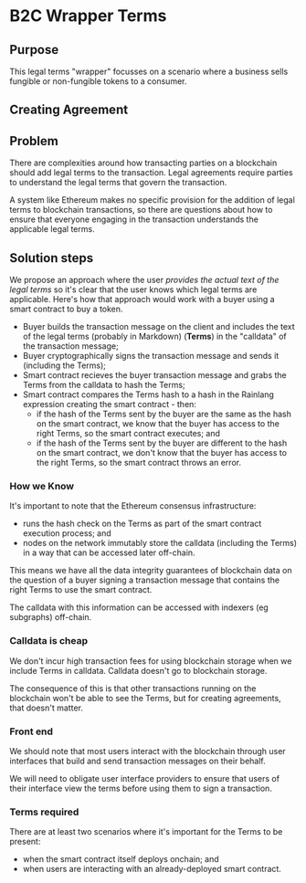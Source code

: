 # B2C Wrapper Terms

## Purpose

This legal terms "wrapper" focusses on a scenario where a business sells fungible or non-fungible tokens to a consumer.

## Creating Agreement

## Problem

There are complexities around how transacting parties on a blockchain should add legal terms to the transaction.  Legal agreements require parties to understand the legal terms that govern the transaction.

A system like Ethereum makes no specific provision for the addition of legal terms to blockchain transactions, so there are questions about how to ensure that everyone engaging in the transaction understands the applicable legal terms.

## Solution steps

We propose an approach where the user _provides the actual text of the legal terms_ so it's clear that the user knows which legal terms are applicable.  Here's how that approach would work with a buyer using a smart contract to buy a token.

- Buyer builds the transaction message on the client and includes the text of the legal terms (probably in Markdown) (**Terms**) in the "calldata" of the transaction message;
- Buyer cryptographically signs the transaction message and sends it (including the Terms);
- Smart contract recieves the buyer transaction message and grabs the Terms from the calldata to hash the Terms;
- Smart contract compares the Terms hash to a hash in the Rainlang expression creating the smart contract - then:
  - if the hash of the Terms sent by the buyer are the same as the hash on the smart contract, we know that the buyer has access to the right Terms, so the smart contract executes; and
  - if the hash of the Terms sent by the buyer are different to the hash on the smart contract, we don't know that the buyer has access to the right Terms, so the smart contract throws an error.

### How we Know

It's important to note that the Ethereum consensus infrastructure:

- runs the hash check on the Terms as part of the smart contract execution process; and
- nodes on the network immutably store the calldata (including the Terms) in a way that can be accessed later off-chain.

This means we have all the data integrity guarantees of blockchain data on the question of a buyer signing a transaction message that contains the right Terms to use the smart contract.

The calldata with this information can be accessed with indexers (eg subgraphs) off-chain.

### Calldata is cheap

We don't incur high transaction fees for using blockchain storage when we include Terms in calldata.  Calldata doesn't go to blockchain storage.  

The consequence of this is that other transactions running on the blockchain won't be able to see the Terms, but for creating agreements, that doesn't matter.

### Front end

We should note that most users interact with the blockchain through user interfaces that build and send transaction messages on their behalf.

We will need to obligate user interface providers to ensure that users of their interface view the terms before using them to sign a transaction.

### Terms required

There are at least two scenarios where it's important for the Terms to be present:

- when the smart contract itself deploys onchain; and
- when users are interacting with an already-deployed smart contract.
